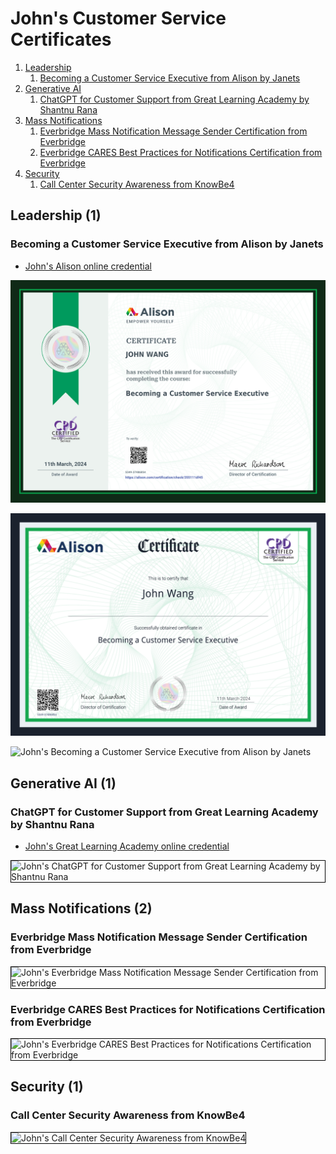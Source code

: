 # John's Customer Service Certificates
1. [Leadership](#leadership-1)
    1. [Becoming a Customer Service Executive from Alison by Janets](#becoming-a-customer-service-executive-from-alison-by-janets)
1. [Generative AI](#generative-ai-1)
    1. [ChatGPT for Customer Support from Great Learning Academy by Shantnu Rana](#chatgpt-for-customer-support-from-great-learning-academy-by-shantnu-rana)
1. [Mass Notifications](#mass-notifications-2)
    1. [Everbridge Mass Notification Message Sender Certification from Everbridge](#everbridge-mass-notification-message-sender-certification-from-everbridge)
    1. [Everbridge CARES Best Practices for Notifications Certification from Everbridge](#everbridge-cares-best-practices-for-notifications-certification-from-everbridge)
1. [Security](#security-1)
    1. [Call Center Security Awareness from KnowBe4](#call-center-security-awareness-from-knowbe4)
## Leadership (1)
### Becoming a Customer Service Executive from Alison by Janets
* [John's Alison online credential](https://alison.com/certification/check/2y10Q606CDG642cBw9NHeN4A9Ba5Y5rDn3FfmuK1oCKHvviA7vpvQ5W)

![John's Becoming a Customer Service Executive from Alison by Janets](cert_customer-service_becoming-a-customer-service-executive_alison_cert-5349-37486854_2024-03-11_dl-2024-10-26.png)

![John's Becoming a Customer Service Executive from Alison by Janets](cert_customer-service_becoming-a-customer-service-executive_alison_cert-5349-37486854_2024-03-11.png)

![John's Becoming a Customer Service Executive from Alison by Janets](cert_customer-service_becoming-a-customer-service-executive_alison_2024-03-11_transcript_pg1.png)

## Generative AI (1)
### ChatGPT for Customer Support from Great Learning Academy by Shantnu Rana
* [John's Great Learning Academy online credential](https://verify.mygreatlearning.com/verify/ACUMRVJG)

<img src="../cert_ai_chatgpt-for-customer-service_greatlearning_2024-03-12.jpg" alt="John's ChatGPT for Customer Support from Great Learning Academy by Shantnu Rana" style="border:1px solid #000000" />

## Mass Notifications (2)
### Everbridge Mass Notification Message Sender Certification from Everbridge

<img src="../cert_communications_everbridge_mass-notification-message-sender-certification_2014-12-06_cert-DC8F-2A3C-25BF-4C11.png" alt="John's Everbridge Mass Notification Message Sender Certification from Everbridge" style="border:1px solid #000000" />

### Everbridge CARES Best Practices for Notifications Certification from Everbridge

<img src="../cert_communications_everbridge_cares-best-practices-for-notifications-certification_20141211_cert-2881-3F9A-7A68-4CBD.png" alt="John's Everbridge CARES Best Practices for Notifications Certification from Everbridge" style="border:1px solid #000000" />

## Security (1)
### Call Center Security Awareness from KnowBe4

<img src="../cert_infosec_call-center-security-awareness_knowbe4_2024-06-03.png" alt="John's Call Center Security Awareness from KnowBe4" style="border:1px solid #000000" />

